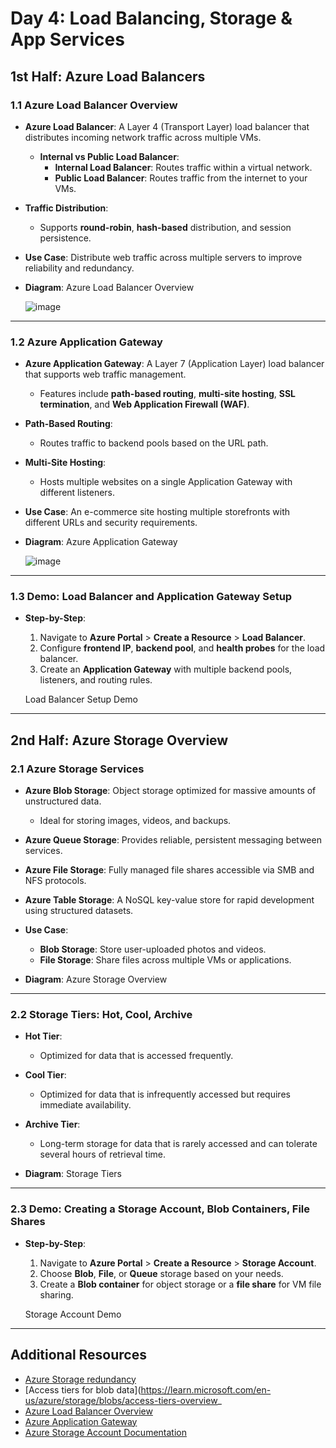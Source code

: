 # Day 4: Load Balancing, Storage & App Services

## 1st Half: Azure Load Balancers

### 1.1 Azure Load Balancer Overview
- **Azure Load Balancer**: A Layer 4 (Transport Layer) load balancer that distributes incoming network traffic across multiple VMs.
  - **Internal vs Public Load Balancer**:
    - **Internal Load Balancer**: Routes traffic within a virtual network.
    - **Public Load Balancer**: Routes traffic from the internet to your VMs.
  
- **Traffic Distribution**:
  - Supports **round-robin**, **hash-based** distribution, and session persistence.

- **Use Case**: Distribute web traffic across multiple servers to improve reliability and redundancy.

- **Diagram**: 
  Azure Load Balancer Overview

  ![image](https://github.com/user-attachments/assets/8944dd3e-2196-43c5-84ea-9266c32761ee)


---

### 1.2 Azure Application Gateway
- **Azure Application Gateway**: A Layer 7 (Application Layer) load balancer that supports web traffic management.
  - Features include **path-based routing**, **multi-site hosting**, **SSL termination**, and **Web Application Firewall (WAF)**.
  
- **Path-Based Routing**:
  - Routes traffic to backend pools based on the URL path.
  
- **Multi-Site Hosting**:
  - Hosts multiple websites on a single Application Gateway with different listeners.

- **Use Case**: An e-commerce site hosting multiple storefronts with different URLs and security requirements.

- **Diagram**:
  Azure Application Gateway

  ![image](https://github.com/user-attachments/assets/c17d1812-00c4-44ed-bf88-7c14635347ed)


---

### 1.3 Demo: Load Balancer and Application Gateway Setup
- **Step-by-Step**:
  1. Navigate to **Azure Portal** > **Create a Resource** > **Load Balancer**.
  2. Configure **frontend IP**, **backend pool**, and **health probes** for the load balancer.
  3. Create an **Application Gateway** with multiple backend pools, listeners, and routing rules.
  
  Load Balancer Setup Demo

---

## 2nd Half: Azure Storage Overview

### 2.1 Azure Storage Services
- **Azure Blob Storage**: Object storage optimized for massive amounts of unstructured data.
  - Ideal for storing images, videos, and backups.

- **Azure Queue Storage**: Provides reliable, persistent messaging between services.

- **Azure File Storage**: Fully managed file shares accessible via SMB and NFS protocols.

- **Azure Table Storage**: A NoSQL key-value store for rapid development using structured datasets.

- **Use Case**:
  - **Blob Storage**: Store user-uploaded photos and videos.
  - **File Storage**: Share files across multiple VMs or applications.
  
- **Diagram**:
  Azure Storage Overview

---

### 2.2 Storage Tiers: Hot, Cool, Archive
- **Hot Tier**:
  - Optimized for data that is accessed frequently.
  
- **Cool Tier**:
  - Optimized for data that is infrequently accessed but requires immediate availability.

- **Archive Tier**:
  - Long-term storage for data that is rarely accessed and can tolerate several hours of retrieval time.

- **Diagram**: 
  Storage Tiers

---

### 2.3 Demo: Creating a Storage Account, Blob Containers, File Shares
- **Step-by-Step**:
  1. Navigate to **Azure Portal** > **Create a Resource** > **Storage Account**.
  2. Choose **Blob**, **File**, or **Queue** storage based on your needs.
  3. Create a **Blob container** for object storage or a **file share** for VM file sharing.
  
  Storage Account Demo

---

## Additional Resources
- [Azure Storage redundancy](https://learn.microsoft.com/en-us/azure/storage/common/storage-redundancy)
- [Access tiers for blob data](https://learn.microsoft.com/en-us/azure/storage/blobs/access-tiers-overview_
- [Azure Load Balancer Overview](https://docs.microsoft.com/en-us/azure/load-balancer/load-balancer-overview)
- [Azure Application Gateway](https://docs.microsoft.com/en-us/azure/application-gateway/overview)
- [Azure Storage Account Documentation](https://docs.microsoft.com/en-us/azure/storage/common/storage-account-overview)

